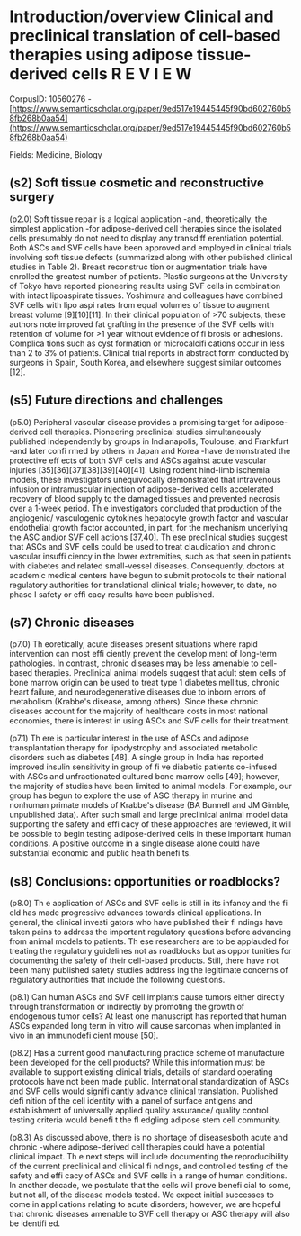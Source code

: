 # Introduction/overview Clinical and preclinical translation of cell-based therapies using adipose tissue-derived cells R E V I E W

CorpusID: 10560276 - [https://www.semanticscholar.org/paper/9ed517e19445445f90bd602760b58fb268b0aa54](https://www.semanticscholar.org/paper/9ed517e19445445f90bd602760b58fb268b0aa54)

Fields: Medicine, Biology

## (s2) Soft tissue cosmetic and reconstructive surgery
(p2.0) Soft tissue repair is a logical application -and, theoretically, the simplest application -for adipose-derived cell therapies since the isolated cells presumably do not need to display any transdiff erentiation potential. Both ASCs and SVF cells have been approved and employed in clinical trials involving soft tissue defects (summarized along with other published clinical studies in Table 2). Breast reconstruc tion or augmentation trials have enrolled the greatest number of patients. Plastic surgeons at the University of Tokyo have reported pioneering results using SVF cells in combination with intact lipoaspirate tissues. Yoshimura and colleagues have combined SVF cells with lipo aspi rates from equal volumes of tissue to augment breast volume [9][10][11]. In their clinical population of >70 subjects, these authors note improved fat grafting in the presence of the SVF cells with retention of volume for >1 year without evidence of fi brosis or adhesions. Complica tions such as cyst formation or microcalcifi cations occur in less than 2 to 3% of patients. Clinical trial reports in abstract form conducted by surgeons in Spain, South Korea, and elsewhere suggest similar outcomes [12].
## (s5) Future directions and challenges
(p5.0) Peripheral vascular disease provides a promising target for adipose-derived cell therapies. Pioneering preclinical studies simultaneously published independently by groups in Indianapolis, Toulouse, and Frankfurt -and later confi rmed by others in Japan and Korea -have demonstrated the protective eff ects of both SVF cells and ASCs against acute vascular injuries [35][36][37][38][39][40][41]. Using rodent hind-limb ischemia models, these investigators unequivocally demonstrated that intravenous infusion or intramuscular injection of adipose-derived cells accelerated recovery of blood supply to the damaged tissues and prevented necrosis over a 1-week period. Th e investigators concluded that production of the angiogenic/ vasculogenic cytokines hepatocyte growth factor and vascular endothelial growth factor accounted, in part, for the mechanism underlying the ASC and/or SVF cell actions [37,40]. Th ese preclinical studies suggest that ASCs and SVF cells could be used to treat claudication and chronic vascular insuffi ciency in the lower extremities, such as that seen in patients with diabetes and related small-vessel diseases. Consequently, doctors at academic medical centers have begun to submit protocols to their national regulatory authorities for translational clinical trials; however, to date, no phase I safety or effi cacy results have been published.
## (s7) Chronic diseases
(p7.0) Th eoretically, acute diseases present situations where rapid intervention can most effi ciently prevent the develop ment of long-term pathologies. In contrast, chronic diseases may be less amenable to cell-based therapies. Preclinical animal models suggest that adult stem cells of bone marrow origin can be used to treat type 1 diabetes mellitus, chronic heart failure, and neurodegenerative diseases due to inborn errors of metabolism (Krabbe's disease, among others). Since these chronic diseases account for the majority of healthcare costs in most national economies, there is interest in using ASCs and SVF cells for their treatment.

(p7.1) Th ere is particular interest in the use of ASCs and adipose transplantation therapy for lipodystrophy and associated metabolic disorders such as diabetes [48]. A single group in India has reported improved insulin sensitivity in group of fi ve diabetic patients co-infused with ASCs and unfractionated cultured bone marrow cells [49]; however, the majority of studies have been limited to animal models. For example, our group has begun to explore the use of ASC therapy in murine and nonhuman primate models of Krabbe's disease (BA Bunnell and JM Gimble, unpublished data). After such small and large preclinical animal model data supporting the safety and effi cacy of these approaches are reviewed, it will be possible to begin testing adipose-derived cells in these important human conditions. A positive outcome in a single disease alone could have substantial economic and public health benefi ts.
## (s8) Conclusions: opportunities or roadblocks?
(p8.0) Th e application of ASCs and SVF cells is still in its infancy and the fi eld has made progressive advances towards clinical applications. In general, the clinical investi gators who have published their fi ndings have taken pains to address the important regulatory questions before advancing from animal models to patients. Th ese researchers are to be applauded for treating the regulatory guidelines not as roadblocks but as oppor tunities for documenting the safety of their cell-based products. Still, there have not been many published safety studies address ing the legitimate concerns of regulatory authorities that include the following questions.

(p8.1) Can human ASCs and SVF cell implants cause tumors either directly through transformation or indirectly by promoting the growth of endogenous tumor cells? At least one manuscript has reported that human ASCs expanded long term in vitro will cause sarcomas when implanted in vivo in an immunodefi cient mouse [50].

(p8.2) Has a current good manufacturing practice scheme of manufacture been developed for the cell products? While this information must be available to support existing clinical trials, details of standard operating protocols have not been made public. International standardization of ASCs and SVF cells would signifi cantly advance clinical translation. Published defi nition of the cell identity with a panel of surface antigens and establishment of universally applied quality assurance/ quality control testing criteria would benefi t the fl edgling adipose stem cell community.

(p8.3) As discussed above, there is no shortage of diseasesboth acute and chronic -where adipose-derived cell therapies could have a potential clinical impact. Th e next steps will include documenting the reproducibility of the current preclinical and clinical fi ndings, and controlled testing of the safety and effi cacy of ASCs and SVF cells in a range of human conditions. In another decade, we postulate that the cells will prove benefi cial to some, but not all, of the disease models tested. We expect initial successes to come in applications relating to acute disorders; however, we are hopeful that chronic diseases amenable to SVF cell therapy or ASC therapy will also be identifi ed.
